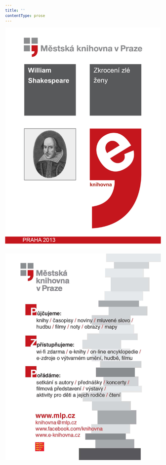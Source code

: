 ```yaml
---
title: ''
contentType: prose
---
```


![obalka](./resources/obalka_zkroceni_zle_zeny.jpg)

![upoutavka](./resources/upoutavka_eknihy.jpg)
